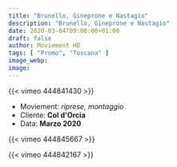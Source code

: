 ```yaml
---
title: "Brunello, Gineprone e Nastagio"
description: "Brunello, Gineprone e Nastagio"
date: 2020-03-04T09:00:00+01:00
draft: false
author: Moviement HD
tags: [ "Promo", "Toscana" ]
image_webp:
image:
---
```


{{< vimeo 444841430 >}}
<br>

- Moviement: *riprese, montaggio*
- Cliente: **Col d'Orcia**
- Data: **Marzo 2020**

{{< vimeo 444845667 >}}
<br>

{{< vimeo 444842167 >}}
